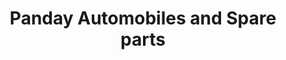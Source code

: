 ---
title: "Panday Automobiles and Spare parts"
url: /bageshwar-uttarakhand/panday-automobiles-and-spare-parts/
shop: car repair
---